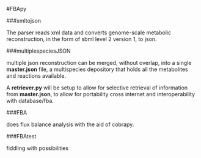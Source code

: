 #FBApy

###xmltojson

The parser reads xml data and converts genome-scale metabolic reconstruction, in the form of sbml level 2 
version 1, to json. 


###multiplespeciesJSON

multiple json reconstruction can be merged, without overlap, into a single **master.json** file, a multispecies 
depository that holds all the metabolites and reactions available.

A **retriever.py** will be setup to allow for selective retrieval of information from **master.json**, to allow for
portability cross internet and interoperability with database/fba.


###FBA

does flux balance analysis with the aid of cobrapy.


###FBAtest

fiddling with possibilities
